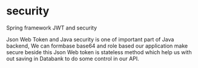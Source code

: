 # security
Spring framework JWT and security

Json Web Token and Java security is one of important part of Java backend, We can formbase base64 and role based our application make secure beside this Json Web token 
is stateless method which help us with out saving in Databank to do some control in our API.
